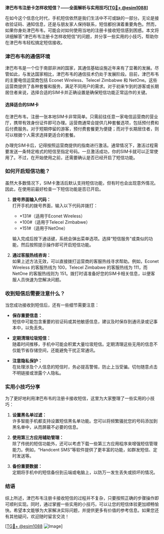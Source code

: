 **津巴布韦注册卡怎样收短信？——全面解析与实用技巧[[TG💪+ @esim1088](https://t.me/s/esim1088)]**

在如今这个信息化时代，手机短信依然是我们生活中不可或缺的一部分。无论是接收验证码、通知信息，还是与朋友家人保持联系，短信都扮演着重要角色。然而，如果你身处津巴布韦，可能会对如何使用当地的注册卡接收短信感到困惑。本文将详细解答“津巴布韦注册卡怎样收短信”的问题，并分享一些实用的小技巧，帮助你在津巴布韦轻松搞定短信接收。

### 津巴布韦的通信环境

津巴布韦是一个位于南部非洲的国家，其通信基础设施近年来有了显著的发展。尽管如此，与发达国家相比，津巴布韦的通信技术仍处于发展阶段。目前，津巴布韦的主要电信运营商包括 Econet Wireless、Telecel Zimbabwe 和 NetOne。这些运营商提供了各种套餐和服务，满足不同用户的需求。对于初来乍到的游客或长期居住者来说，选择合适的SIM卡并正确设置是确保短信功能正常运作的关键。

#### 选择适合的SIM卡

在津巴布韦，注册一张本地SIM卡非常简单。只需前往任意一家电信运营商的营业厅，携带有效身份证件即可办理。运营商通常会提供几种套餐选项，包括预付费和后付费服务。对于短期停留的游客，预付费套餐更为便捷；而对于长期居住者，则可以根据个人需求选择更适合的套餐。

办理完SIM卡后，记得按照运营商提供的指南进行激活。通常情况下，激活过程需要发送一条特定格式的短信至指定号码。一旦激活成功，你的SIM卡就可以正常使用了。不过，在开始使用之前，还需要确认是否已经开启了短信功能。

### 如何开启短信功能？

虽然大多数情况下，SIM卡激活后默认支持短信功能，但有时也会出现意外情况。因此，在使用前最好检查一下短信功能是否已开启。

1. **拨号界面输入代码：**  
   打开手机的拨号界面，输入以下代码并拨打：
   - *131#（适用于Econet Wireless）
   - *100#（适用于Telecel Zimbabwe）
   - *151#（适用于NetOne）

   输入完成后按下通话键，系统会弹出菜单选项。选择“短信服务”或类似的功能，然后按照提示操作即可开启短信功能。

2. **通过客服热线咨询：**  
   如果上述方法无效，可以直接拨打运营商的客服热线寻求帮助。例如，Econet Wireless 的客服热线为 100，Telecel Zimbabwe 的客服热线为 111，而 NetOne 的客服热线则为 151。拨打时请准备好您的SIM卡相关信息，以便客服人员快速为您解决问题。

### 收到短信后需要注意什么？

当您成功接收到短信后，还有一些细节需要注意：

- **保存重要信息：**  
  短信中可能包含重要的验证码或其他敏感信息，建议及时保存到通讯录或记事本中，以免丢失。

- **定期清理垃圾短信：**  
  随着时间推移，手机中可能会积累大量垃圾短信。定期清理这些无用的信息不仅能节省存储空间，还能避免干扰正常通讯。

- **注意隐私保护：**  
  在处理涉及个人信息的短信时，务必提高警惕，防止上当受骗。切勿随意点击不明链接或泄露个人隐私。

### 实用小技巧分享

为了更好地利用津巴布韦的注册卡接收短信，这里为大家整理了一些实用的小技巧：

1. **设置黑名单过滤：**  
   许多智能手机都支持设置短信黑名单功能。您可以将频繁骚扰您的号码添加到黑名单中，从而屏蔽不必要的信息。

2. **使用第三方应用辅助管理：**  
   除了传统的短信功能外，还可以考虑下载一些第三方应用程序来增强短信管理能力。例如，“Handcent SMS”等软件提供了更丰富的功能，如群发短信、定时发送等。

3. **备份重要数据：**  
   定期将手机中的短信备份到云端或电脑上，以防万一发生丢失或损坏的情况。

### 结语

综上所述，津巴布韦注册卡接收短信的过程并不复杂，只要按照正确的步骤操作即可顺利实现。同时，通过掌握一些实用的小技巧，可以让您的短信体验更加顺畅愉快。希望本文能够为大家解决实际问题，并提供更多有价值的参考信息。如果您还有其他疑问，欢迎随时留言交流！

[[TG💪+ @esim1088](https://t.me/s/esim1088) ![Image](https://i.postimg.cc/4NQfJmqS/Snipaste-2025-05-13-00-14-12.png)]